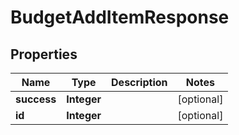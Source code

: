 

# BudgetAddItemResponse


## Properties

| Name | Type | Description | Notes |
|------------ | ------------- | ------------- | -------------|
|**success** | **Integer** |  |  [optional] |
|**id** | **Integer** |  |  [optional] |




